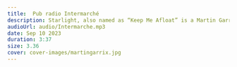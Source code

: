 ```yaml
---
title:  Pub radio Intermarché
description: Starlight, also named as “Keep Me Afloat” is a Martin Garrix's song.
audioUrl: audio/Intermarche.mp3
date: Sep 10 2023
duration: 3:37
size: 3.36
cover: cover-images/martingarrix.jpg
---
```

